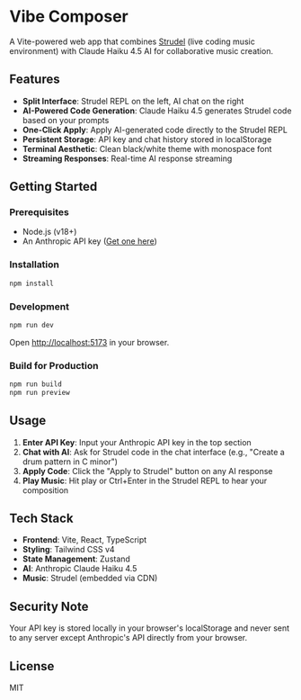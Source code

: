 # Vibe Composer

A Vite-powered web app that combines [Strudel](https://strudel.cc/) (live coding music environment) with Claude Haiku 4.5 AI for collaborative music creation.

## Features

- **Split Interface**: Strudel REPL on the left, AI chat on the right
- **AI-Powered Code Generation**: Claude Haiku 4.5 generates Strudel code based on your prompts
- **One-Click Apply**: Apply AI-generated code directly to the Strudel REPL
- **Persistent Storage**: API key and chat history stored in localStorage
- **Terminal Aesthetic**: Clean black/white theme with monospace font
- **Streaming Responses**: Real-time AI response streaming

## Getting Started

### Prerequisites

- Node.js (v18+)
- An Anthropic API key ([Get one here](https://console.anthropic.com/))

### Installation

```bash
npm install
```

### Development

```bash
npm run dev
```

Open [http://localhost:5173](http://localhost:5173) in your browser.

### Build for Production

```bash
npm run build
npm run preview
```

## Usage

1. **Enter API Key**: Input your Anthropic API key in the top section
2. **Chat with AI**: Ask for Strudel code in the chat interface (e.g., "Create a drum pattern in C minor")
3. **Apply Code**: Click the "Apply to Strudel" button on any AI response
4. **Play Music**: Hit play or Ctrl+Enter in the Strudel REPL to hear your composition

## Tech Stack

- **Frontend**: Vite, React, TypeScript
- **Styling**: Tailwind CSS v4
- **State Management**: Zustand
- **AI**: Anthropic Claude Haiku 4.5
- **Music**: Strudel (embedded via CDN)

## Security Note

Your API key is stored locally in your browser's localStorage and never sent to any server except Anthropic's API directly from your browser.

## License

MIT
